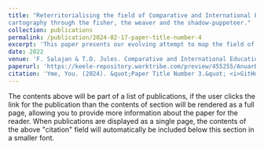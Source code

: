```yaml
---
title: "Reterritorialising the field of Comparative and International Education in Malaysia: Adventures in
cartography through the fisher, the weaver and the shadow-puppeteer."
collection: publications
permalink: /publication/2024-02-17-paper-title-number-4
excerpt: 'This paper presents our evolving attempt to map the field of CIE in Malaysia by reflecting on our experiences and findings in the ‘CIE in Malaysia’ project'
date: 2022
venue: 'F. Salajan & T.D. Jules. Comparative and International Education (Re)Assembled. Bloomsbury Publishing'
paperurl: 'https://keele-repository.worktribe.com/preview/455255/AnuarBalakrishnan_Fisher%20Weaver%20Shadowpuppateer.pdf'
citation: 'Yme, You. (2024). &quot;Paper Title Number 3.&quot; <i>GitHub Journal of Bugs</i>. 1(3).'
---
```


The contents above will be part of a list of publications, if the user clicks the link for the publication than the contents of section will be rendered as a full page, allowing you to provide more information about the paper for the reader. When publications are displayed as a single page, the contents of the above "citation" field will automatically be included below this section in a smaller font.
